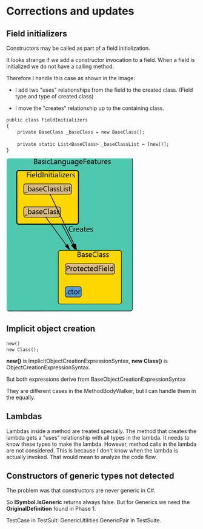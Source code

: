 # Corrections and updates

## Field initializers

Constructors may be called as part of a field initialization.

It looks strange if we add a constructor invocation to a field. When a field is initialized we do not have a calling method.

Therefore I handle this case as shown in the image:

- I add two "uses" relationships from the field to the created class. (Field type and type of created class)

- I move the "creates" relationship up to the containing class.

```
public class FieldInitializers
{
    private BaseClass _baseClass = new BaseClass();

    private static List<BaseClass> _baseClassList = [new()];
}
```

![](field-initializers.png)



## Implicit object creation

```
new()
new Class(); 
```

**new()** is ImplicitObjectCreationExpressionSyntax, **new Class()** is ObjectCreationExpressionSyntax.

But both expressions derive from BaseObjectCreationExpressionSyntax

They are different cases in the MethodBodyWalker, but I can handle them in the equally.



## Lambdas

Lambdas inside a method are treated specially. The method that creates the lambda gets a "uses" relationship with all types in the lambda. It needs to know these types to make the lambda.
However, method calls in the lambda are not considered. This is because I don't know when the lambda is actually invoked.
That would mean to analyze the code flow.



## Constructors of generic types not detected

The problem was that constructors are never generic in C#. 

So **ISymbol.IsGeneric** returns always false. But for Generics we need the **OriginalDefinition** found in Phase 1.

TestCase in TestSuit: GenericUtilities.GenericPair in TestSuite.